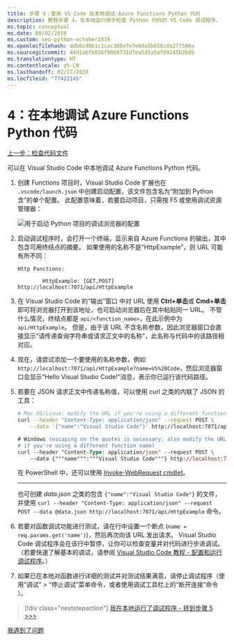 ```yaml
---
title: 步骤 4：使用 VS Code 在本地调试 Azure Functions Python 代码
description: 教程步骤 4，在本地运行用于检查 Python 代码的 VS Code 调试程序。
ms.topic: conceptual
ms.date: 09/02/2019
ms.custom: seo-python-october2019
ms.openlocfilehash: ddb6cd0b1c1cac308e7e7e8da5b658cda277586a
ms.sourcegitcommit: 44d1abfb836f90b8731d7ea5d5a5af09245b2b89
ms.translationtype: HT
ms.contentlocale: zh-CN
ms.lasthandoff: 02/17/2020
ms.locfileid: "77422145"
---
```

# <a name="4-debug-the-azure-functions-python-code-locally"></a>4：在本地调试 Azure Functions Python 代码

[上一步：检查代码文件](tutorial-vs-code-serverless-python-03.md)

可以在 Visual Studio Code 中本地调试 Azure Functions Python 代码。

1. 创建 Functions 项目时，Visual Studio Code 扩展也在 `.vscode/launch.json` 中创建启动配置，该文件包含名为“附加到 Python 含”的单个配置。  此配置意味着，若要启动项目，只需按 F5 或使用调试资源管理器：

    ![用于启动 Python 项目的调试浏览器的配置](media/tutorial-vs-code-serverless-python/configuration-to-start-a-python-project-for-debugging.png)

1. 启动调试程序时，会打开一个终端，显示来自 Azure Functions 的输出，其中包含可用终结点的摘要。 如果使用的名称不是“HttpExample”，则 URL 可能有所不同：

    ```output
    Http Functions:

            HttpExample: [GET,POST] http://localhost:7071/api/HttpExample
    ```

1. 在 Visual Studio Code 的“输出”窗口  中对 URL 使用 **Ctrl+单击**或 **Cmd+单击** 即可将浏览器打开到该地址，也可启动浏览器后在其中粘贴同一 URL。 不管什么情况，终结点都是 `api/<function_name>`，在此示例中为 `api/HttpExample`。 但是，由于该 URL 不含名称参数，因此浏览器窗口会直接显示“请传递查询字符串或请求正文中的名称”，此名称与代码中的该路径相对应。

1. 现在，请尝试添加一个要使用的名称参数，例如 `http://localhost:7071/api/HttpExample?name=VS%20Code`，然后浏览器窗口会显示“Hello Visual Studio Code!”消息，表示你已运行该代码路径。

1. 若要在 JSON 请求正文中传递名称值，可以使用 curl 之类的内联了 JSON 的工具：

    ```bash
    # Mac OS/Linux: modify the URL if you're using a different function name
    curl --header "Content-Type: application/json" --request POST \
        --data '{"name":"Visual Studio Code"}' http://localhost:7071/api/HttpExample
    ```

    ```ps
    # Windows (escaping on the quotes is necessary; also modify the URL
    # if you're using a different function name)
    curl --header "Content-Type: application/json" --request POST \
        --data {"""name""":"""Visual Studio Code"""} http://localhost:7071/api/HttpExample
    ```

    在 PowerShell 中，还可以使用 [Invoke-WebRequest cmdlet](/powershell/module/microsoft.powershell.utility/invoke-webrequest?view=powershell-6)。

    ---

    也可创建 *data.json* 之类的包含 `{"name":"Visual Studio Code"}` 的文件，并使用 `curl --header "Content-Type: application/json" --request POST --data @data.json http://localhost:7071/api/HttpExample` 命令。

1. 若要对函数调试功能进行测试，请在行中设置一个断点 (`name = req.params.get('name')`)，然后再次向该 URL 发出请求。 Visual Studio Code 调试程序会在该行中暂停，让你可以检查变量并对代码进行步进调试。 （若要快速了解基本的调试，请参阅 [Visual Studio Code 教程 - 配置和运行调试程序](https://code.visualstudio.com/docs/python/python-tutorial#configure-and-run-the-debugger)。）

1. 如果已在本地对函数进行详细的测试并对测试结果满意，请停止调试程序（使用“调试”   >   “停止调试”菜单命令，或者使用调试工具栏上的“断开连接”命令  ）。

> [!div class="nextstepaction"]
> [我在本地运行了调试程序 - 转到步骤 5 >>>](tutorial-vs-code-serverless-python-05.md)

[我遇到了问题](https://www.research.net/r/PWZWZ52?tutorial=vscode-functions-python&step=04-test-debug)

